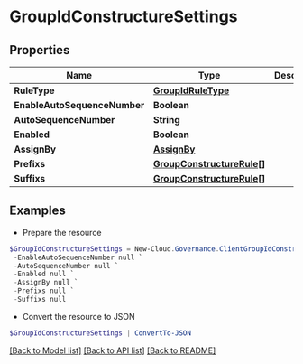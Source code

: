 # GroupIdConstructureSettings
## Properties

Name | Type | Description | Notes
------------ | ------------- | ------------- | -------------
**RuleType** | [**GroupIdRuleType**](GroupIdRuleType.md) |  | [optional] 
**EnableAutoSequenceNumber** | **Boolean** |  | [optional] 
**AutoSequenceNumber** | **String** |  | [optional] 
**Enabled** | **Boolean** |  | [optional] 
**AssignBy** | [**AssignBy**](AssignBy.md) |  | [optional] 
**Prefixs** | [**GroupConstructureRule[]**](GroupConstructureRule.md) |  | [optional] 
**Suffixs** | [**GroupConstructureRule[]**](GroupConstructureRule.md) |  | [optional] 

## Examples

- Prepare the resource
```powershell
$GroupIdConstructureSettings = New-Cloud.Governance.ClientGroupIdConstructureSettings  -RuleType null `
 -EnableAutoSequenceNumber null `
 -AutoSequenceNumber null `
 -Enabled null `
 -AssignBy null `
 -Prefixs null `
 -Suffixs null
```

- Convert the resource to JSON
```powershell
$GroupIdConstructureSettings | ConvertTo-JSON
```

[[Back to Model list]](../README.md#documentation-for-models) [[Back to API list]](../README.md#documentation-for-api-endpoints) [[Back to README]](../README.md)


